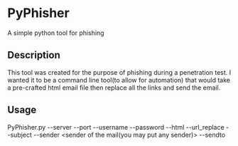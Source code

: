 # PyPhisher

A simple python tool for phishing

## Description
This tool was created for the purpose of phishing during a penetration test. I wanted it to be a command line tool(to allow for automation) that would take a pre-crafted html email file then replace all the links and send the email. 

## Usage

PyPhisher.py --server <smtp server name> --port <smtp port> --username <username> --password <password> --html <file with pre-crafted html> --url_replace <the url you would like to replace all links with> --subject <email subject> --sender <sender of the mail(you may put any sender)> --sendto <who to send the message to>
